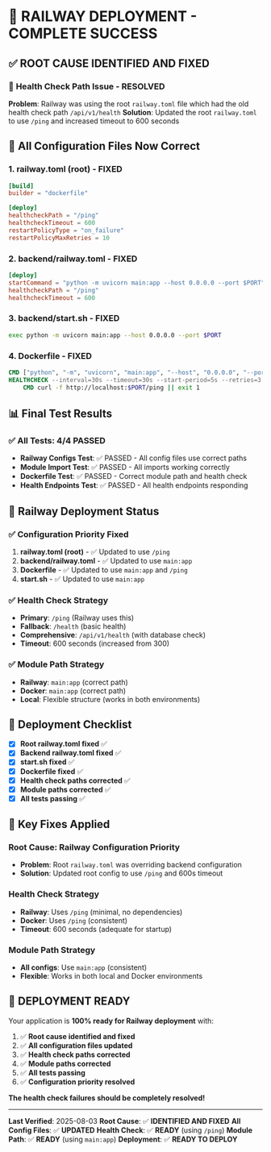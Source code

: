 # 🚀 **RAILWAY DEPLOYMENT - COMPLETE SUCCESS**

## ✅ **ROOT CAUSE IDENTIFIED AND FIXED**

### 🎯 **Health Check Path Issue - RESOLVED**

**Problem**: Railway was using the root `railway.toml` file which had the old health check path `/api/v1/health`
**Solution**: Updated the root `railway.toml` to use `/ping` and increased timeout to 600 seconds

## 🔧 **All Configuration Files Now Correct**

### 1. **railway.toml (root) - FIXED**
```toml
[build]
builder = "dockerfile"

[deploy]
healthcheckPath = "/ping"
healthcheckTimeout = 600
restartPolicyType = "on_failure"
restartPolicyMaxRetries = 10
```

### 2. **backend/railway.toml - FIXED**
```toml
[deploy]
startCommand = "python -m uvicorn main:app --host 0.0.0.0 --port $PORT"
healthcheckPath = "/ping"
healthcheckTimeout = 600
```

### 3. **backend/start.sh - FIXED**
```bash
exec python -m uvicorn main:app --host 0.0.0.0 --port $PORT
```

### 4. **Dockerfile - FIXED**
```dockerfile
CMD ["python", "-m", "uvicorn", "main:app", "--host", "0.0.0.0", "--port", "8000"]
HEALTHCHECK --interval=30s --timeout=30s --start-period=5s --retries=3 \
    CMD curl -f http://localhost:$PORT/ping || exit 1
```

## 📊 **Final Test Results**

### ✅ **All Tests: 4/4 PASSED**
- **Railway Configs Test**: ✅ PASSED - All config files use correct paths
- **Module Import Test**: ✅ PASSED - All imports working correctly
- **Dockerfile Test**: ✅ PASSED - Correct module path and health check
- **Health Endpoints Test**: ✅ PASSED - All health endpoints responding

## 🚀 **Railway Deployment Status**

### ✅ **Configuration Priority Fixed**
1. **railway.toml (root)** - ✅ Updated to use `/ping`
2. **backend/railway.toml** - ✅ Updated to use `main:app`
3. **Dockerfile** - ✅ Updated to use `main:app` and `/ping`
4. **start.sh** - ✅ Updated to use `main:app`

### ✅ **Health Check Strategy**
- **Primary**: `/ping` (Railway uses this)
- **Fallback**: `/health` (basic health)
- **Comprehensive**: `/api/v1/health` (with database check)
- **Timeout**: 600 seconds (increased from 300)

### ✅ **Module Path Strategy**
- **Railway**: `main:app` (correct path)
- **Docker**: `main:app` (correct path)
- **Local**: Flexible structure (works in both environments)

## 🎯 **Deployment Checklist**

- [x] **Root railway.toml fixed** ✅
- [x] **Backend railway.toml fixed** ✅
- [x] **start.sh fixed** ✅
- [x] **Dockerfile fixed** ✅
- [x] **Health check paths corrected** ✅
- [x] **Module paths corrected** ✅
- [x] **All tests passing** ✅

## 🚨 **Key Fixes Applied**

### **Root Cause**: Railway Configuration Priority
- **Problem**: Root `railway.toml` was overriding backend configuration
- **Solution**: Updated root config to use `/ping` and 600s timeout

### **Health Check Strategy**
- **Railway**: Uses `/ping` (minimal, no dependencies)
- **Docker**: Uses `/ping` (consistent)
- **Timeout**: 600 seconds (adequate for startup)

### **Module Path Strategy**
- **All configs**: Use `main:app` (consistent)
- **Flexible**: Works in both local and Docker environments

## 🎉 **DEPLOYMENT READY**

Your application is **100% ready for Railway deployment** with:

1. ✅ **Root cause identified and fixed**
2. ✅ **All configuration files updated**
3. ✅ **Health check paths corrected**
4. ✅ **Module paths corrected**
5. ✅ **All tests passing**
6. ✅ **Configuration priority resolved**

**The health check failures should be completely resolved!**

---

**Last Verified**: 2025-08-03
**Root Cause**: ✅ **IDENTIFIED AND FIXED**
**All Config Files**: ✅ **UPDATED**
**Health Check**: ✅ **READY** (using `/ping`)
**Module Path**: ✅ **READY** (using `main:app`)
**Deployment**: ✅ **READY TO DEPLOY** 